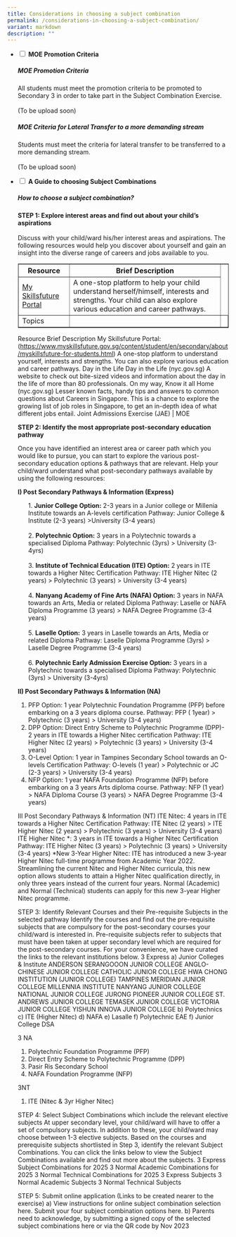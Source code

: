 ```yaml
---
title: Considerations in choosing a subject combination
permalink: /considerations-in-choosing-a-subject-combination/
variant: markdown
description: ""
---
```

<ul class="jekyllcodex_accordion">

<li><input type="checkbox" id="accordion1">  
<label for="accordion1"><b>MOE Promotion Criteria</b></label><div>
<p>
</p><h5><b>MOE Promotion Criteria</b></h5>
All students must meet the promotion criteria to be promoted to Secondary 3 in order to take part in the Subject Combination Exercise.
<br><br>
(To be upload soon)	
<h5><b>MOE Criteria for Lateral Transfer to a more demanding stream</b></h5>

Students must meet the criteria for lateral transfer to be transferred to a more demanding stream.
<br><br>
(To be upload soon)

<p></p></div></li>

<li><input type="checkbox" id="accordion2">  
<label for="accordion2"><b>A Guide to choosing Subject Combinations</b></label><div>
<p>
</p><h5><b>How to choose a subject combination?</b></h5>

<b>STEP 1: Explore interest areas and find out about your child’s aspirations</b>
<br><br>
Discuss with your child/ward his/her interest areas and aspirations. The following resources would help you discover about yourself and gain an insight into the diverse range of careers and jobs available to you. 
<br>	
<table border="1px solid black" style="width:100%">
  <tbody><tr>
    <th>Resource</th>
    <th>Brief Description</th>
  </tr>
  <tr>
    <td><a href="https://www.myskillsfuture.gov.sg/content/student/en/secondary/about/myskillsfuture-for-students.html">My Skillsfuture Portal</a></td>
    <td>A one-stop platform to help your child understand herself/himself, interests and strengths. Your child can also explore various education and career pathways.</td>
  </tr>
	  <tr>
    <td>Topics</td>
    <td></td>
    <td></td>
  </tr>
	</tbody></table>	

Resource
Brief Description
My Skillsfuture Portal:(https://www.myskillsfuture.gov.sg/content/student/en/secondary/about/myskillsfuture-for-students.html)
A one-stop platform to understand yourself, interests and strengths. You can also explore various education and career pathways.
Day in the Life Day in the Life (nyc.gov.sg)
A website to check out bite-sized videos and information about the day in the life of more than 80 professionals.
On my way, Know it all Home (nyc.gov.sg)
Lesser known facts, handy tips and answers to common questions about Careers in Singapore. This is a chance to explore the growing list of job roles in Singapore, to get an in-depth idea of what different jobs entail.
Joint Admissions Exercise (JAE) | MOE

<b>STEP 2: Identify the most appropriate post-secondary education pathway</b>

Once you have identified an interest area or career path which you would like to pursue, you can start to explore the various post-secondary education options &amp; pathways that are relevant. 
Help your child/ward understand what post-secondary pathways available by using the following resources:  

**I) Post Secondary Pathways &amp; Information (Express)**
<ul>
	1. <b>Junior College Option:</b> 2-3 years in a Junior college or Millenia Institute towards an A-levels certification
Pathway: Junior College &amp; Institute  (2-3 years) &gt;University (3-4 years)<br><br>
	2. <b>Polytechnic Option:</b> 3 years in a Polytechnic towards a specialised Diploma
Pathway: Polytechnic (3yrs) &gt; University (3-4yrs)<br><br>
	3. <b>Institute of Technical Education (ITE) Option:</b> 2 years in ITE towards a Higher Nitec Certification
Pathway: ITE Higher Nitec (2 years) &gt; Polytechnic (3 years)  &gt; University (3-4 years)<br><br>
	4. <b>Nanyang Academy of Fine Arts (NAFA) Option:</b> 3 years in NAFA towards an Arts, Media or related Diploma
Pathway: Laselle or NAFA Diploma Programme (3 years) &gt; NAFA Degree Programme (3-4 years)<br><br>
	5. <b>Laselle Option:</b> 3 years in Laselle towards an Arts, Media or related Diploma
Pathway: Laselle Diploma Programme (3yrs) &gt; Laselle Degree Programme (3-4 years)<br><br>
	6. <b>Polytechnic Early Admission Exercise Option:</b> 3 years in a Polytechnic towards a specialised Diploma
Pathway: Polytechnic (3yrs) &gt; University (3-4yrs) 
</ul>

**II) Post Secondary Pathways &amp; Information (NA)**
	
1. PFP Option: 1 year Polytechnic Foundation Programme (PFP) before embarking on a 3 years diploma course.
Pathway: PFP ( 1year) &gt; Polytechnic (3 years) &gt; University (3-4 years)
2. DPP Option: Direct Entry Scheme to Polytechnic Programme (DPP)- 2 years in ITE towards a Higher Nitec certification
Pathway: ITE Higher Nitec (2 years) &gt; Polytechnic (3 years)  &gt; University (3-4 years)
3. O-Level Option: 1 year in Tampines Secondary School towards an O-levels Certification
Pathway: O-levels (1 year) &gt; Polytechnic or JC (2-3 years) &gt; University (3-4 years)
4. NFP Option: 1 year NAFA Foundation Programme (NFP) before embarking on a 3 years Arts diploma course.
Pathway: NFP (1 year) &gt; NAFA Diploma Course (3 years) &gt; NAFA Degree Programme (3-4 years)

III Post Secondary Pathways &amp; Information (NT)
ITE Nitec: 4 years in ITE towards a Higher Nitec Certification
Pathway: ITE Nitec (2 years) &gt; ITE Higher Nitec (2 years) &gt; Polytechnic (3 years)  &gt; University (3-4 years)
ITE Higher Nitec *: 3 years in ITE towards a Higher Nitec Certification
Pathway: ITE Higher Nitec (3 years) &gt; Polytechnic (3 years)  &gt; University (3-4 years)
*New 3-Year Higher Nitec: ITE has introduced a new 3-year Higher Nitec full-time programme from Academic Year 2022. Streamlining the current Nitec and Higher Nitec curricula, this new option allows students to attain a Higher Nitec qualification directly, in only three years instead of the current four years. Normal (Academic) and Normal (Technical) students can apply for this new 3-year Higher Nitec programme.

STEP 3: Identify Relevant Courses and their Pre-requisite Subjects in the selected pathway
Identify the courses and find out the pre-requisite subjects that are compulsory for the post-secondary courses your child/ward is interested in.  Pre-requisite subjects refer to subjects that must have been taken at upper secondary level which are required for the post-secondary courses. For your convenience, we have curated the links to the relevant institutions below.
3 Express
a) Junior Colleges &amp; Institute
ANDERSON SERANGOOON JUNIOR COLLEGE
ANGLO-CHINESE JUNIOR COLLEGE 
CATHOLIC JUNIOR COLLEGE
HWA CHONG INSTITUTION (JUNIOR COLLEGE)
TAMPINES MERIDIAN JUNIOR COLLEGE
MILLENNIA INSTITUTE
NANYANG JUNIOR COLLEGE
NATIONAL JUNIOR COLLEGE
JURONG PIONEER JUNIOR COLLEGE
ST. ANDREWS JUNIOR COLLEGE 
TEMASEK JUNIOR COLLEGE
VICTORIA JUNIOR COLLEGE
YISHUN INNOVA JUNIOR COLLEGE
b) Polytechnics
c) ITE (Higher Nitec)
d) NAFA
e) Lasalle
f) Polytechnic EAE
f) Junior College DSA

3 NA
1. Polytechnic Foundation Programme (PFP)
2. Direct Entry Scheme to Polytechnic Programme (DPP)
3. Pasir Ris Secondary School 
4. NAFA Foundation Programme (NFP)

3NT

1. ITE (Nitec &amp; 3yr Higher Nitec)



STEP 4: Select Subject Combinations which include the relevant elective subjects
At upper secondary level, your child/ward will have to offer a set of compulsory subjects. In addition to these, your child/ward may choose between 1-3 elective subjects. Based on the courses and prerequisite subjects shortlisted in Step 3, identify the relevant Subject Combinations.  You can click the links below to view the Subject Combinations available and find out more about the subjects.
3 Express Subject Combinations for 2025
3 Normal Academic Combinations for 2025
3 Normal Technical Combinations for 2025
3 Express Subjects
3 Normal Academic Subjects
3 Normal Technical Subjects

STEP 5: Submit online application (Links to be created nearer to the exercise)
a) View instructions for online subject combination selection here. Submit your four subject combination options here.
b) Parents need to acknowledge, by submitting a signed copy of the selected subject combinations here or via the QR code by Nov 2023</div></li></ul>